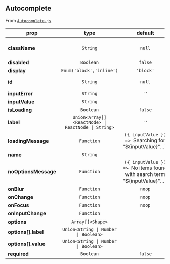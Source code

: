 
## Autocomplete

From [`Autocomplete.js`](Autocomplete.js)



prop | type | default | required | description
---- | :----: | :-------: | :--------: | -----------
**className** | `String` | `null` | :x: | Additional class names
**disabled** | `Boolean` | `false` | :x: | 
**display** | `Enum('block','inline')` | `'block'` | :x: | 
**id** | `String` | `null` | :x: | HTML id attribute
**inputError** | `String` | `''` | :x: | 
**inputValue** | `String` |  | :white_check_mark: | 
**isLoading** | `Boolean` | `false` | :x: | 
**label** | `Union<Array[]<ReactNode> \| ReactNode \| String>` | `''` | :x: | 
**loadingMessage** | `Function` | `({ inputValue }) => `Searching for "${inputValue}"...`` | :x: | 
**name** | `String` |  | :white_check_mark: | 
**noOptionsMessage** | `Function` | `({ inputValue }) => `No items found with search term "${inputValue}"...`` | :x: | 
**onBlur** | `Function` | `noop` | :x: | 
**onChange** | `Function` | `noop` | :x: | 
**onFocus** | `Function` | `noop` | :x: | 
**onInputChange** | `Function` |  | :white_check_mark: | 
**options** | `Array[]<Shape>` |  | :white_check_mark: | 
**options[].label** | `Union<String \| Number \| Boolean>` |  | :x: | 
**options[].value** | `Union<String \| Number \| Boolean>` |  | :x: | 
**required** | `Boolean` | `false` | :x: | 



